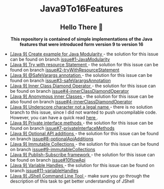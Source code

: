 <h1 align="center">Java9To16Features</h1>

<h2 align="center"> Hello There 👋 </h2>

<p align="center">
<b>
This repository is contained of simple implementations of the Java features that were 
introduced form version 9 to version 16 
</b>
</p>

<ul>
<li>
<a href="https://github.com/filipkule/Java9To16Features/issues/1">
[Java 9] Create example for Java Modularity
</a>
- the solution for this issue can be found on branch 
<a href="https://github.com/filipkule/Java9To16Features/tree/Issue%231-JavaModularity">
issue#1-JavaModularity
</a>
</li>
<li>
<a href="https://github.com/filipkule/Java9To16Features/issues/2">
[Java 9] Try with resource Statement
</a>
- the solution for this issue can be found on branch 
<a href="https://github.com/filipkule/Java9To16Features/tree/issue%232-tryWithResourceStatement">
issue#2-tryWithResourceStatement
</a>
</li>
<li>
<a href="https://github.com/filipkule/Java9To16Features/issues/3">
[Java 9] @SafeVarargs annotation
</a>
- the solution for this issue can be found on branch 
<a href="https://github.com/filipkule/Java9To16Features/tree/issue%233-safeVarargsAnnotation">
issue#3-safeVarargsAnnotation
</a>
</li>
<li>
<a href="https://github.com/filipkule/Java9To16Features/issues/4">
[Java 9] Inner Class Diamond Operator
</a>
- the solution for this issue can be found on branch 
<a href="https://github.com/filipkule/Java9To16Features/tree/issue%234-innerClassDiamondOperator">
issue#4-innerClassDiamondOperator
</a>
</li>
<li>
<a href="https://github.com/filipkule/Java9To16Features/issues/5">
[Java 9] Anonymous inner Classes
</a>
- the solution for this issue can be also found on branch 
<a href="https://github.com/filipkule/Java9To16Features/tree/issue%234-innerClassDiamondOperator">
issue#4-innerClassDiamondOperator
</a>
</li>
<li>
<a href="https://github.com/filipkule/Java9To16Features/issues/6">
[Java 9] Underscore character not a legal name
</a>
- there is no solution branch to this issue, since I did not wanted to push uncompilable code.
However, you can have a quick read 
<a href="https://docs.oracle.com/javase/tutorial/java/nutsandbolts/variables.html">
here
</a>
.
</li>
<li>
<a href="https://github.com/filipkule/Java9To16Features/issues/7">
[Java 9] Private interface methods
</a>
- the solution for this issue can be found on branch 
<a href="https://github.com/filipkule/Java9To16Features/tree/issue%237-privateInterfaceMethods">
issue#7-privateInterfaceMethods
</a>
</li>
<li>
<a href="https://github.com/filipkule/Java9To16Features/issues/8">
[Java 9] Optional API additions
</a>
- the solution for this issue can be found on branch 
<a href="https://github.com/filipkule/Java9To16Features/tree/issue%238-optionalApiAdditions">
issue#8-optionalApiAdditions
</a>
</li>
<li>
<a href="https://github.com/filipkule/Java9To16Features/issues/9">
[Java 9] Immutable Collections
</a>
- the solution for this issue can be found on branch 
<a href="https://github.com/filipkule/Java9To16Features/tree/issue%239-immutableCollections">
issue#9-immutableCollections
</a>
</li>
<li>
<a href="https://github.com/filipkule/Java9To16Features/issues/10">
[Java 9] Publish-Subscribe framework
</a>
- the solution for this issue can be found on branch 
<a href="https://github.com/filipkule/Java9To16Features/tree/issue%2310flowApi">
issue#10flowApi
</a>
</li>
<li>
<a href="https://github.com/filipkule/Java9To16Features/issues/11">
[Java 9] Variable Handles
</a>
- the solution for this issue can be found on branch 
<a href="https://github.com/filipkule/Java9To16Features/tree/issue%2311-variableHandles">
issue#11-variableHandles
</a>
</li>
<li>
<a href="https://github.com/filipkule/Java9To16Features/issues/12">
[Java 9] JShell Command Line Tool
</a>
- make sure you go through the description of this task to get better understanding of JShell
</a>
</li>
</ul>
